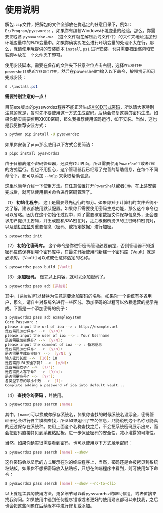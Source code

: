 # 使用说明

解包`.zip`文件，把解包的文件全部放在你选定的任意目录下，例如： `E:/Program/pysswordsz` 。如果你有编辑Windows环境变量的经验，那么，你需要把包含 `pysswordsz.exe` （这个文件就在解压后的文件中）的文件夹地址追加到环境变量中的`PATH`变量中。如果你确实对怎么进行环境变量的处理不太在行，那么，就请使用我提供的安装脚本 `install.ps1` 进行安装，也只需要把压缩包和安装脚本放在一个文件夹下即可。

使用安装脚本，需要在保存的文件夹下任意空位点击右键，选择`在此处打开powershell`或者`在终端中打开`，然后在powershell中输入以下命令，按照提示即可完成安装：

```PowerShell
$ .\install.ps1
```

**需要特别注意的一点！**

目前exe版本的pysswordsz程序不能正常生成[XKCD形式密码](https://xkcd.com/936/)，所以请大家特别注意的就是，暂时先不要使用这一方式生成密码。后续会修复这类的密码生成。如果你确实需要使用XKCD密码，那么我推荐使用源码运行，如下安装。当然，这也是我更推荐安装方式：

```bash
$ python pip install -U pysswordsz
```

如果你安装了`pipx`那么使用以下方式会更简洁：

```bash
$ pipx install pysswordsz
```

由于目前我这个密码管理器，还没有GUI界面，所以需要使用`PowerShell`或者`CMD`的方式运行。但也不用担心，这个管理器我已经写了完善的帮助信息，在每个不同命令下，都可以添加 `--help` 来获取帮助信息。

这里也简单介绍一下使用方法。在任意位置打开`PowerShell`或者`CMD`，在上述安装完成后，就可以使用相关命令进行密码管理了。

（1） **初始化程序。** 这个是需要最先运行的部分。如果你对于计算机的文件系统不太了解，建议都使用默认配置。如果你只需要使用密码生成功能，那么这个命令也可以省略。因为在这个初始化过程中，除了需要确定数据文件保存信息外，还会要求用户提供主密码，并生成随机RSA密钥对，之后根据所提供的主密码和密钥对，以及[随机加盐](https://bbs.huaweicloud.com/blogs/394786)对重要信息（密码、或指定数据）进行加密。

```bash
$ pysswordsz init
```

（2） **初始化密码库。** 这个命令是你进行密码管理必要前提，否则管理器不知道密码应该保存到哪个密码库中，在最先开始使用时新建一个密码库（Vault）就是必须的。`[Vault]`可以改成任意你选定的名称。

```bash
$ pysswordsz pass build [Vault]
```

（3） **添加密码。** 做完以上内容，就可以添加密码了。

```bash
$ pysswordsz pass add [系统名]
```

其中，`[系统名]`可以替换为任意需要添加密码的名称，如果你一个系统有多各用户，那么，请自主对系统名进行一些区分。添加密码的过程可以依赖运营的提示完成。下面是一个添加密码的例子：

```bash
$ pysswordsz pass add exampleSystem
Core Password :
please input the url of ioa --> : http://example.url
是否需要加密保存? -->  [y/N]:
please input the user of ioa --> : Your Username
是否需要加密保存? -->  [y/N]:
please input the comment of ioa --> : 备忘信息
是否需要加密保存? -->  [y/N]:
是否需要生成新密码？ -->  [y/N]: y
输入密码长度 -->  [16]: 18
是否需要URL安全字符? -->  [y/N]:
是否需要数字? -->  [Y/n]:
是否需要大写字母? -->  [Y/n]:
是否需要符号? -->  [Y/n]:
各类型字符的最小个数 -->  [1]:
Complete adding a password of ioa into default vault...
```

（4） **查找你的密码** ，并使用。

```bash
$ pysswordsz pass search [name]
```

其中，`[name]`可以换成你保存系统名，如果你查找的时候系统名没写全，密码管理器也会进行自主模糊查找，所以如果返回了空的信息，只能说明这个名称可能真的还没保存在系统种。使用上面这个名称查找之后，不会把系统密码展示出来，而会把密码直接拷贝到系统粘贴板，进一步保证密码的安全性，减小泄露的可能性。

当然，如果你确实很需要看到密码，也可以使用以下方式展示密码：

```bash
$ pysswordsz pass search [name] --show
```

这样密码会以显示的方式展示在你的终端程序上，当然，密码还是会被拷贝到系统粘贴板。如果你不想把密码放入粘贴板，只想在终端程序中看到，则可使用如下命令：

```bash
$ pysswordsz pass search [name] --show --no-to-clip
```

以上就是主要的使用方法。更多细节可以看pysswordsz的帮助信息，或者直接来找我询问。如果使用中遇到任何程序错误或者更好的使用建议都可以来找我，之后也会把这些问题在后续版本中进行修复或添加。
